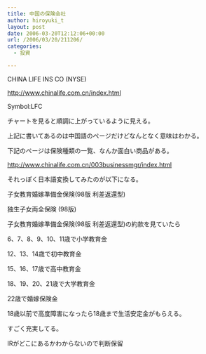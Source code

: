 ```yaml
---
title: 中国の保険会社
author: hiroyuki_t
layout: post
date: 2006-03-20T12:12:06+00:00
url: /2006/03/20/211206/
categories:
  - 投資

---
```

<div class="section">
  <p>
    CHINA LIFE INS CO (NYSE)
  </p>
  
  <p>
    <a href="http://www.chinalife.com.cn/index.html" target="_blank">http://www.chinalife.com.cn/index.html</a>
  </p>
  
  <p>
    Symbol:LFC
  </p>
  
  <p>
    チャートを見ると順調に上がっているように見える。
  </p>
  
  <p>
    上記に書いてあるのは中国語のページだけどなんとなく意味はわかる。
  </p>
  
  <p>
  </p>
  
  <p>
    下記のページは保険種類の一覧、なんか面白い商品がある。
  </p>
  
  <p>
    <a href="http://www.chinalife.com.cn/003businessmgr/index.html" target="_blank">http://www.chinalife.com.cn/003businessmgr/index.html</a>
  </p>
  
  <p>
    それっぽく日本語変換してみたのが以下になる。
  </p>
  
  <p>
    子女教育婚嫁準備金保険(98版 利差返還型)
  </p>
  
  <p>
    独生子女両全保険 (98版)
  </p>
  
  <p>
  </p>
  
  <p>
    子女教育婚嫁準備金保険(98版 利差返還型)の約款を見ていたら
  </p>
  
  <p>
    6、7、8、9、10、11歳で小学教育金
  </p>
  
  <p>
    12、13、14歳で初中教育金
  </p>
  
  <p>
    15、16、17歳で高中教育金
  </p>
  
  <p>
    18、19、20、21歳で大学教育金
  </p>
  
  <p>
    22歳で婚嫁保険金
  </p>
  
  <p>
    18歳以前で高度障害になったら18歳まで生活安定金がもらえる。
  </p>
  
  <p>
    すごく充実してる。
  </p>
  
  <p>
  </p>
  
  <p>
    IRがどこにあるかわからないので判断保留
  </p>
</div>